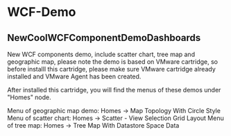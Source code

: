 # WCF-Demo
## NewCoolWCFComponentDemoDashboards
New WCF components demo, include scatter chart, tree map and geographic map, please note the demo is based on VMware cartridge, so before installl this cartridge, please make sure VMware cartridge already installed and VMware Agent has been created.

After installed this cartridge, you will find the menus of these demos under "Homes" node. 
    
Menu of geographic map demo: Homes -> Map Topology With Circle Style
Menu of scatter chart: Homes -> Scatter - View Selection Grid Layout
Menu of tree map: Homes -> Tree Map With Datastore Space Data